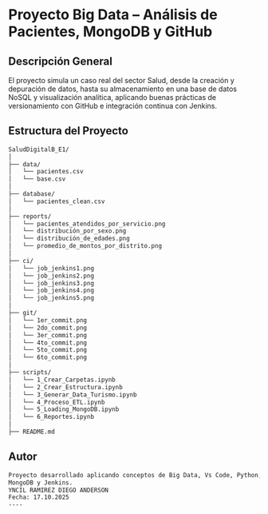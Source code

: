 # Proyecto Big Data – Análisis de Pacientes, MongoDB y GitHub 
## Descripción General   

El proyecto simula un caso real del sector Salud, desde la creación y 
depuración de datos, hasta su almacenamiento en una base de datos NoSQL 
y visualización analítica, aplicando buenas prácticas de versionamiento 
con GitHub e integración continua con Jenkins. 
## Estructura del Proyecto 
```bash 
SaludDigitalB_E1/ 
│ 
├── data/ 
│   └── pacientes.csv 
│   └── base.csv 
│ 
├── database/ 
│   └── pacientes_clean.csv 
│ 
├── reports/ 
│   └── pacientes_atendidos_por_servicio.png 
│   └── distribución_por_sexo.png 
│   └── distribución_de_edades.png 
│   └── promedio_de_montos_por_distrito.png 
│ 
├── ci/ 
│   └── job_jenkins1.png 
│   └── job_jenkins2.png 
│   └── job_jenkins3.png 
│   └── job_jenkins4.png 
│   └── job_jenkins5.png 
│ 
├── git/ 
│   └── 1er_commit.png 
│   └── 2do_commit.png 
│   └── 3er_commit.png 
│   └── 4to_commit.png 
│   └── 5to_commit.png 
│   └── 6to_commit.png 
│ 
├── scripts/ 
│   └── 1_Crear_Carpetas.ipynb 
│   └── 2_Crear_Estructura.ipynb 
│   └── 3_Generar_Data_Turismo.ipynb 
│   └── 4_Proceso_ETL.ipynb 
│   └── 5_Loading_MongoDB.ipynb 
│   └── 6_Reportes.ipynb 
│ 
├── README.md 
```
## Autor 
```bash 
Proyecto desarrollado aplicando conceptos de Big Data, Vs Code, Python, 
MongoDB y Jenkins. 
YNCIL RAMIREZ DIEGO ANDERSON
Fecha: 17.10.2025 
----

```
